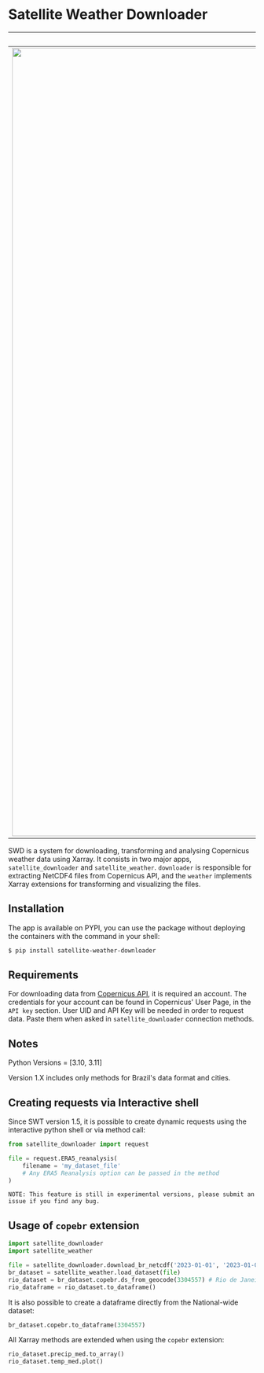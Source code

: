 # Satellite Weather Downloader

| Xarray | Copernicus |
|:-------------------------:|:-------------------------:|
|<img width="1604" alt="Xarray" src="https://external-content.duckduckgo.com/iu/?u=https%3A%2F%2Fxray.readthedocs.io%2Fen%2Fv0.9.0%2F_images%2Fdataset-diagram-logo.png&f=1&nofb=1&ipt=4f24c578ee40cd8ac0634231db6bd24d811fe59658eb2f5f67181f6d720d3f20&ipo=images"> |  <img width="1604" alt="Copernicus" src="https://external-content.duckduckgo.com/iu/?u=https%3A%2F%2Fwww.eea.europa.eu%2Fabout-us%2Fwho%2Fcopernicus-1%2Fcopernicus-logo%2Fimage&f=1&nofb=1&ipt=56337423b2d920fcf9b4e9dee584e497a5345fc73b20775730740f0ca215fb38&ipo=images">|

SWD is a system for downloading, transforming and analysing Copernicus weather data using Xarray. It consists in two major apps, `satellite_downloader` and `satellite_weather`. `downloader` is responsible for extracting NetCDF4 files from Copernicus API, and the `weather` implements Xarray extensions for transforming and visualizing the files.

## Installation
The app is available on PYPI, you can use the package without deploying the containers with the command in your shell:
``` bash
$ pip install satellite-weather-downloader
```

## Requirements
For downloading data from [Copernicus API](https://cds.climate.copernicus.eu/#!/home), it is required an account. The credentials for your account can be found in Copernicus' User Page, in the `API key` section. User UID and API Key will be needed in order to request data. Paste them when asked in `satellite_downloader` connection methods.


## Notes
Python Versions = [3.10, 3.11]

Version 1.X includes only methods for Brazil's data format and cities.

## Creating requests via Interactive shell
Since SWT version 1.5, it is possible to create dynamic requests using the interactive
python shell or via method call:
```python
from satellite_downloader import request

file = request.ERA5_reanalysis(
    filename = 'my_dataset_file'
    # Any ERA5 Reanalysis option can be passed in the method
)
```
```
NOTE: This feature is still in experimental versions, please submit an issue if you find any bug.
```

## Usage of `copebr` extension
``` python
import satellite_downloader
import satellite_weather

file = satellite_downloader.download_br_netcdf('2023-01-01', '2023-01-07')
br_dataset = satellite_weather.load_dataset(file)
rio_dataset = br_dataset.copebr.ds_from_geocode(3304557) # Rio de Janeiro's geocode
rio_dataframe = rio_dataset.to_dataframe()
```

It is also possible to create a dataframe directly from the National-wide dataset:
``` python
br_dataset.copebr.to_dataframe(3304557)
```

All Xarray methods are extended when using the `copebr` extension:
``` python
rio_dataset.precip_med.to_array()
rio_dataset.temp_med.plot()
```
